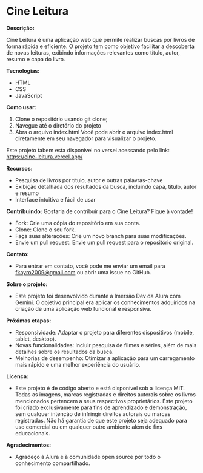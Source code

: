 # Cine Leitura 

**Descrição:**

Cine Leitura é uma aplicação web que permite realizar buscas por livros de forma rápida e eficiente. O projeto tem como objetivo facilitar a descoberta de novas leituras, exibindo informações relevantes como título, autor, resumo e capa do livro.

**Tecnologias:**
* HTML
* CSS
* JavaScript

**Como usar:**
1. Clone o repositório usando git clone;
2. Navegue até o diretório do projeto
3. Abra o arquivo index.html Você pode abrir o arquivo index.html diretamente em seu navegador para visualizar o projeto.

Este projeto tabem esta disponivel no versel acessando pelo link: https://cine-leitura.vercel.app/

**Recursos:**

* Pesquisa de livros por título, autor e outras palavras-chave
* Exibição detalhada dos resultados da busca, incluindo capa, título, autor e resumo
* Interface intuitiva e fácil de usar

**Contribuindo:**
Gostaria de contribuir para o Cine Leitura? Fique à vontade!

* Fork: Crie uma cópia do repositório em sua conta.
* Clone: Clone o seu fork.
* Faça suas alterações: Crie um novo branch para suas modificações.
* Envie um pull request: Envie um pull request para o repositório original.

**Contato:**
* Para entrar em contato, você pode me enviar um email para fkayro2009@gmail.com ou abrir uma issue no GitHub.

**Sobre o projeto:**
* Este projeto foi desenvolvido durante a Imersão Dev da Alura com Gemini. O objetivo principal era aplicar os conhecimentos adquiridos na criação de uma aplicação web funcional e responsiva.

**Próximas etapas:**

* Responsividade: Adaptar o projeto para diferentes dispositivos (mobile, tablet, desktop).
* Novas funcionalidades: Incluir pesquisa de filmes e séries, além de mais detalhes sobre os resultados da busca.
* Melhorias de desempenho: Otimizar a aplicação para um carregamento mais rápido e uma melhor experiência do usuário.

**Licença:**
* Este projeto é de código aberto e está disponível sob a licença MIT. Todas as imagens, marcas registradas e direitos autorais sobre os livros mencionados pertencem a seus respectivos proprietários. Este projeto foi criado exclusivamente para fins de aprendizado e demonstração, sem qualquer intenção de infringir direitos autorais ou marcas registradas. Não há garantia de que este projeto seja adequado para uso comercial ou em qualquer outro ambiente além de fins educacionais.

**Agradecimentos:**
* Agradeço à Alura e à comunidade open source por todo o conhecimento compartilhado.